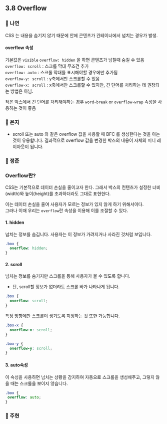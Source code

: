 ## 3.8 Overflow

### 📝 나연

CSS 는 내용을 숨기지 않기 때문에
안에 콘텐츠가 컨테이너에서 넘치는 경우가 발생.

#### overflow 속성

기본값은 `visible`
`overflow: hidden` 을 하면 콘텐츠가 넘칠때 숨길 수 있음  
`overflow: scroll` : 스크롤 막대 무조건 추가  
`overflow: auto` : 스크롤 막대를 표시해야할 경우에만 추가됨  
`overflow-y: scroll` : y축에서만 스크롤할 수 있음  
`overflow-x: scroll` :
x축에서만 스크롤할 수 있지만, 긴 단어를 처리하는 데 권장되는 방법은 아님.   

작은 박스에서 긴 단어를 처리해야하는 경우 `word-break` or `overflow-wrap` 속성을 사용하는 것이 좋음

### 📝 은지
- scroll 또는 auto 와 같은 overflow 값을 사용할 때 BFC 를 생성한다는 것을 아는 것이 유용합니다. 결과적으로 overflow 값을 변경한 박스의 내용이 자체의 미니 레이아웃이 됩니다.

### 📝 정준

### Overflow란?

CSS는 기본적으로 데이터 손실을 줄이고자 한다. 그래서 박스의 컨텐츠가 설정한 너비(width)와 높이(height)를 초과하더라도 그대로 표현한다.

이는 데이터 손실을 줄여 사용자가 모르는 정보가 있지 않게 하기 위해서이다.  
그러나 이때 우리는 `overflow`란 속성을 이용해 이를 조절할 수 있다.

#### 1. hidden

넘치는 정보를 숨깁니다. 사용자는 이 정보가 가려지거나 사라진 것처럼 보입니다.

```CSS
.box {
  overflow: hidden;
}
```

#### 2. scroll

넘치는 정보를 숨기지만 스크롤을 통해 사용자가 볼 수 있도록 합니다.

- 단, scroll할 정보가 없더라도 스크롤 바가 나타나게 됩니다.

```CSS
.box {
  overflow: scroll;
}
```

특정 방향에만 스크롤이 생기도록 지정하는 것 또한 가능합니다.

```css
.box-x {
  overflow-x: scroll;
}

.box-y {
  overflow-y: scroll;
}
```

#### 3. auto속성

이 속성을 사용하면 넘치는 상황을 감지하여 자동으로 스크롤을 생성해주고, 그렇지 않을 때는 스크롤을 보이지 않습니다.

```CSS
.box {
 overflow: auto;
}
```

### 📝 주현
